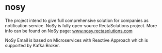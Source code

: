 # nosy
The project intend to give full comprehensive solution for companies as notification service. NoSy is fully open-source RectaSolutions project. More info can be found on NoSy page: www.nosy.rectasolutions.com


NoSy Email is based on Microservices with Reactive Approach which is supported by Kafka Broker.
